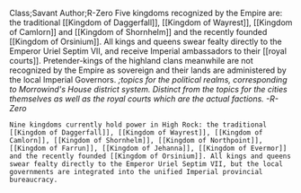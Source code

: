 Class;Savant Author;R-Zero
Five kingdoms recognized by the Empire are: the traditional [[Kingdom of Daggerfall]], [[Kingdom of Wayrest]], [[Kingdom of Camlorn]] and [[Kingdom of Shornhelm]] and the recently founded [[Kingdom of Orsinium]]. All kings and queens swear fealty directly to the Emperor Uriel Septim VII, and receive Imperial ambassadors to their [[royal courts]]. Pretender-kings of the highland clans meanwhile are not recognized by the Empire as sovereign and their lands are administered by the local Imperial Governors.
*;topics for the political realms, corresponding to Morrowind's House district system. Distinct from the topics for the cities themselves as well as the royal courts which are the actual factions. -R-Zero*


```
Nine kingdoms currently hold power in High Rock: the traditional [[Kingdom of Daggerfall]], [[Kingdom of Wayrest]], [[Kingdom of Camlorn]], [[Kingdom of Shornhelm]], [[Kingdom of Northpoint]],  [[Kingdom of Farrun]], [[Kingdom of Jehanna]], [[Kingdom of Evermor]] and the recently founded [[Kingdom of Orsinium]]. All kings and queens swear fealty directly to the Emperor Uriel Septim VII, but the local governments are integrated into the unified Imperial provincial bureaucracy.
```